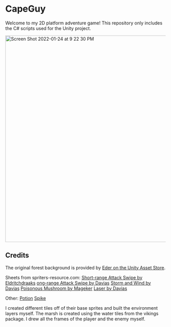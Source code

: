 # CapeGuy
Welcome to my 2D platform adventure game! This repository only includes the C# scripts used for the Unity project.

<img width="650" alt="Screen Shot 2022-01-24 at 9 22 30 PM" src="https://user-images.githubusercontent.com/91803938/150899075-e027013f-a2da-4181-866e-b76adfd1b1fd.png">

## Credits
The original forest background is provided by [Eder on the Unity Asset Store](https://assetstore.unity.com/packages/2d/textures-materials/nature/free-pixel-art-forest-133112).

Sheets from spriters-resource.com:
[Short-range Attack Swipe by Eldritchdraaks](https://www.spriters-resource.com/pc_computer/cryptofthenecrodancer/sheet/118256/)
[ong-range Attack Swipe by Davias](https://www.spriters-resource.com/pc_computer/rpgmakervxace/sheet/100135/)
[Storm and Wind by Davias](https://www.spriters-resource.com/pc_computer/rpgmakervx/sheet/100108/)
[Poisonous Mushroom by Mageker](https://www.spriters-resource.com/pc_computer/maplestory/sheet/27818/)
[Laser by Davias](https://www.spriters-resource.com/pc_computer/rpgmakermv/sheet/100415/)

Other:
[Potion](http://clipart-library.com/clip-art/127-1270121_formao-do-neo-illustration.htm)
[Spike](https://www.pngmart.com/image/158943)

I created different tiles off of their base sprites and built the environment layers myself.
The marsh is created using the water tiles from the vikings package.
I drew all the frames of the player and the enemy myself.
